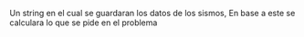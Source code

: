 Un string en el cual se guardaran los datos de los sismos, En base a este se calculara lo que se pide en el problema
